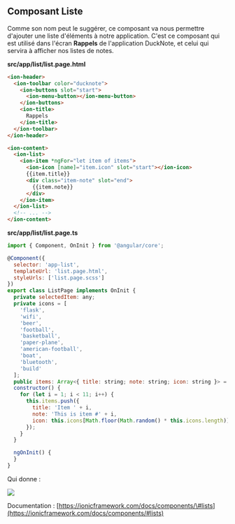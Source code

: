 ## Composant Liste

Comme son nom peut le suggérer, ce composant va nous permettre d'ajouter une liste d'éléments à notre application. C'est ce composant qui est utilisé dans l'écran **Rappels** de l'application DuckNote, et celui qui servira à afficher nos listes de notes.

**src/app/list/list.page.html**

```html
<ion-header>
  <ion-toolbar color="ducknote">
    <ion-buttons slot="start">
      <ion-menu-button></ion-menu-button>
    </ion-buttons>
    <ion-title>
      Rappels
    </ion-title>
  </ion-toolbar>
</ion-header>

<ion-content>
  <ion-list>
    <ion-item *ngFor="let item of items">
      <ion-icon [name]="item.icon" slot="start"></ion-icon>
      {{item.title}}
      <div class="item-note" slot="end">
        {{item.note}}
      </div>
    </ion-item>
  </ion-list>
  <!-- ... -->
</ion-content>
```

**src/app/list/list.page.ts**

```javascript
import { Component, OnInit } from '@angular/core';

@Component({
  selector: 'app-list',
  templateUrl: 'list.page.html',
  styleUrls: ['list.page.scss']
})
export class ListPage implements OnInit {
  private selectedItem: any;
  private icons = [
    'flask',
    'wifi',
    'beer',
    'football',
    'basketball',
    'paper-plane',
    'american-football',
    'boat',
    'bluetooth',
    'build'
  ];
  public items: Array<{ title: string; note: string; icon: string }> = [];
  constructor() {
    for (let i = 1; i < 11; i++) {
      this.items.push({
        title: 'Item ' + i,
        note: 'This is item #' + i,
        icon: this.icons[Math.floor(Math.random() * this.icons.length)]
      });
    }
  }

  ngOnInit() {
  }
}
```

Qui donne :

![](/assets/composant_list.png)

Documentation : [https://ionicframework.com/docs/components/\#lists](https://ionicframework.com/docs/components/#lists)

